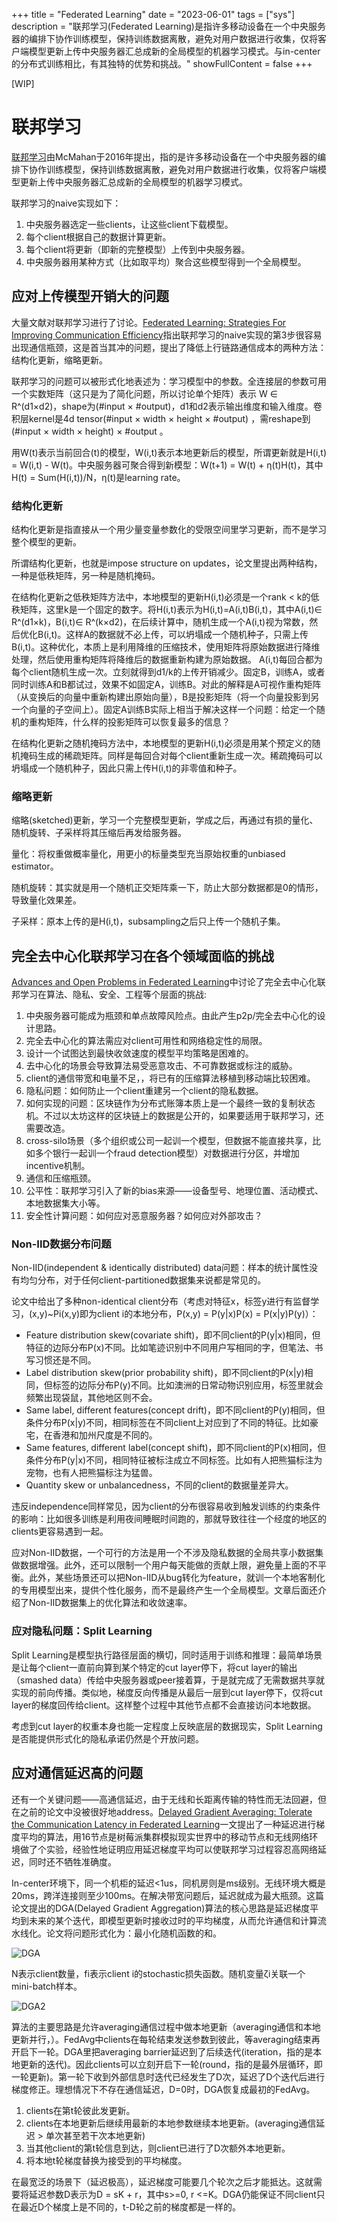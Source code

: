 +++
title = "Federated Learning"
date = "2023-06-01"
tags = ["sys"]
description = "联邦学习(Federated Learning)是指许多移动设备在一个中央服务器的编排下协作训练模型，保持训练数据离散，避免对用户数据进行收集，仅将客户端模型更新上传中央服务器汇总成新的全局模型的机器学习模式。与in-center的分布式训练相比，有其独特的优势和挑战。"
showFullContent = false
+++

[WIP]

# 联邦学习
[联邦学习](https://arxiv.org/pdf/1602.05629.pdf)由McMahan于2016年提出，指的是许多移动设备在一个中央服务器的编排下协作训练模型，保持训练数据离散，避免对用户数据进行收集，仅将客户端模型更新上传中央服务器汇总成新的全局模型的机器学习模式。

联邦学习的naive实现如下：
1. 中央服务器选定一些clients，让这些client下载模型。
2. 每个client根据自己的数据计算更新。
3. 每个client将更新（即新的完整模型）上传到中央服务器。
4. 中央服务器用某种方式（比如取平均）聚合这些模型得到一个全局模型。

## 应对上传模型开销大的问题
大量文献对联邦学习进行了讨论。[Federated Learning: Strategies For Improving Communication Efficiency](https://arxiv.org/pdf/1610.05492.pdf)指出联邦学习的naive实现的第3步很容易出现通信瓶颈，这是首当其冲的问题，提出了降低上行链路通信成本的两种方法：结构化更新，缩略更新。

联邦学习的问题可以被形式化地表述为：学习模型中的参数。全连接层的参数可用一个实数矩阵（这只是为了简化问题，所以讨论单个矩阵）表示 W ∈ R^(d1×d2)，shape为(#input × #output)，d1和d2表示输出维度和输入维度。卷积层kernel是4d tensor(#input × width × height × #output) ，需reshape到 (#input × width × height) × #output 。

用W(t)表示当前回合(t)的模型，W(i,t)表示本地更新后的模型，所谓更新就是H(i,t) = W(i,t) - W(t)。中央服务器可聚合得到新模型：W(t+1) = W(t) + η(t)H(t)，其中H(t) = Sum(H(i,t))/N，η(t)是learning rate。

### 结构化更新
结构化更新是指直接从一个用少量变量参数化的受限空间里学习更新，而不是学习整个模型的更新。

所谓结构化更新，也就是impose structure on updates，论文里提出两种结构，一种是低秩矩阵，另一种是随机掩码。

在结构化更新之低秩矩阵方法中，本地模型的更新H(i,t)必须是一个rank < k的低秩矩阵，这里k是一个固定的数字。将H(i,t)表示为H(i,t)=A(i,t)B(i,t)，其中A(i,t)∈ R^(d1×k)，B(i,t)∈ R^(k×d2)，在后续计算中，随机生成一个A(i,t)视为常数，然后优化B(i,t)。这样A的数据就不必上传，可以坍塌成一个随机种子，只需上传B(i,t)。这种优化，本质上是利用降维的压缩技术，使用矩阵将原始数据进行降维处理，然后使用重构矩阵将降维后的数据重新构建为原始数据。
A(i,t)每回合都为每个client随机生成一次。立刻就得到d1/k的上传开销减少。固定B，训练A，或者同时训练A和B都试过，效果不如固定A，训练B。对此的解释是A可视作重构矩阵（从变换后的向量中重新构建出原始向量），B是投影矩阵（将一个向量投影到另一个向量的子空间上）。固定A训练B实际上相当于解决这样一个问题：给定一个随机的重构矩阵，什么样的投影矩阵可以恢复最多的信息？

在结构化更新之随机掩码方法中，本地模型的更新H(i,t)必须是用某个预定义的随机掩码生成的稀疏矩阵。同样是每回合对每个client重新生成一次。稀疏掩码可以坍塌成一个随机种子，因此只需上传H(i,t)的非零值和种子。

### 缩略更新
缩略(sketched)更新，学习一个完整模型更新，学成之后，再通过有损的量化、随机旋转、子采样将其压缩后再发给服务器。

量化：将权重做概率量化，用更小的标量类型充当原始权重的unbiased estimator。

随机旋转：其实就是用一个随机正交矩阵乘一下，防止大部分数据都是0的情形，导致量化效果差。

子采样：原本上传的是H(i,t)，subsampling之后只上传一个随机子集。

## 完全去中心化联邦学习在各个领域面临的挑战
[Advances and Open Problems in Federated Learning](https://arxiv.org/pdf/1912.04977.pdf)中讨论了完全去中心化联邦学习在算法、隐私、安全、工程等个层面的挑战:
1. 中央服务器可能成为瓶颈和单点故障风险点。由此产生p2p/完全去中心化的设计思路。
2. 完全去中心化的算法需应对client可用性和网络稳定性的局限。
3. 设计一个试图达到最快收敛速度的模型平均策略是困难的。
4. 去中心化的场景会导致算法易受恶意攻击、不可靠数据或标注的威胁。
5. client的通信带宽和电量不足，，将已有的压缩算法移植到移动端比较困难。
6. 隐私问题：如何防止一个client重建另一个client的隐私数据。
7. 如何实现的问题：区块链作为分布式账簿本质上是一个最终一致的复制状态机。不过以太坊这样的区块链上的数据是公开的，如果要适用于联邦学习，还需要改造。
8. cross-silo场景（多个组织或公司一起训一个模型，但数据不能直接共享，比如多个银行一起训一个fraud detection模型）对数据进行分区，并增加incentive机制。
9. 通信和压缩瓶颈。
10. 公平性：联邦学习引入了新的bias来源——设备型号、地理位置、活动模式、本地数据集大小等。
11. 安全性计算问题：如何应对恶意服务器？如何应对外部攻击？

### Non-IID数据分布问题
Non-IID(independent & identically distributed) data问题：样本的统计属性没有均匀分布，对于任何client-partitioned数据集来说都是常见的。

论文中给出了多种non-identical client分布（考虑对特征x，标签y进行有监督学习，(x,y)~Pi(x,y)即为client i的本地分布，P(x,y) = P(y|x)P(x) = P(x|y)P(y)）：
- Feature distribution skew(covariate shift)，即不同client的P(y|x)相同，但特征的边际分布P(x)不同。比如笔迹识别中不同用户写相同的字，但笔法、书写习惯还是不同。
- Label distribution skew(prior probability shift)，即不同client的P(x|y)相同，但标签的边际分布P(y)不同。比如澳洲的日常动物识别应用，标签里就会频繁出现袋鼠，其他地区则不会。
- Same label, different features(concept drift)，即不同client的P(y)相同，但条件分布P(x|y)不同，相同标签在不同client上对应到了不同的特征。比如豪宅，在香港和加州尺度是不同的。
- Same features, different label(concept shift)，即不同client的P(x)相同，但条件分布P(y|x)不同，相同特征被标注成立不同标签。比如有人把熊猫标注为宠物，也有人把熊猫标注为猛兽。
- Quantity skew or unbalancedness，不同的client的数据量差异大。

违反independence同样常见，因为client的分布很容易收到触发训练的约束条件的影响：比如很多训练是利用夜间睡眠时间跑的，那就导致往往一个经度的地区的clients更容易遇到一起。

应对Non-IID数据，一个可行的方法是用一个不涉及隐私数据的全局共享小数据集做数据增强。此外，还可以限制一个用户每天能做的贡献上限，避免量上面的不平衡。此外，某些场景还可以把Non-IID从bug转化为feature，就训一个本地客制化的专用模型出来，提供个性化服务，而不是最终产生一个全局模型。文章后面还介绍了Non-IID数据集上的优化算法和收敛速率。

### 应对隐私问题：Split Learning
Split Learning是模型执行路径层面的横切，同时适用于训练和推理：最简单场景是让每个client一直前向算到某个特定的cut layer停下，将cut layer的输出（smashed data）传给中央服务器或peer接着算，于是就完成了无需数据共享就实现的前向传播。类似地，梯度反向传播是从最后一层到cut layer停下，仅将cut layer的梯度回传给client。这样整个过程中其他节点都不会直接访问本地数据。

考虑到cut layer的权重本身也能一定程度上反映底层的数据现实，Split Learning是否能提供形式化的隐私承诺仍然是个开放问题。

## 应对通信延迟高的问题
还有一个关键问题——高通信延迟，由于无线和长距离传输的特性而无法回避，但在之前的论文中没被很好地address。[Delayed Gradient Averaging: Tolerate the
Communication Latency in Federated Learning](https://dga.hanlab.ai/assets/neurips21_dga.pdf)一文提出了一种延迟进行梯度平均的算法，用16节点是树莓派集群模拟现实世界中的移动节点和无线网络环境做了个实验，经验性地证明应用延迟梯度平均可以使联邦学习过程容忍高网络延迟，同时还不牺牲准确度。

In-center环境下，同一个机柜的延迟<1us，同机房则是ms级别。无线环境大概是20ms，跨洋连接则至少100ms。在解决带宽问题后，延迟就成为最大瓶颈。这篇论文提出的DGA(Delayed Gradient Aggregation)算法的核心思路是延迟梯度平均到未来的某个迭代，即模型更新时接收过时的平均梯度，从而允许通信和计算流水线化。论文将问题形式化为：最小化随机函数的和。

![DGA](https://cmbbq.github.io/img/DGA.png)

N表示client数量，fi表示client i的stochastic损失函数。随机变量ζi关联一个mini-batch样本。


![DGA2](https://cmbbq.github.io/img/DGA2.png)

算法的主要思路是允许averaging通信过程中做本地更新（averaging通信和本地更新并行，）。FedAvg中clients在每轮结束发送参数到彼此，等averaging结束再开启下一轮。DGA里把averaging barrier延迟到了后续迭代(iteration，指的是本地更新的迭代)。因此clients可以立刻开启下一轮(round，指的是最外层循环，即一轮更新)。第一轮下收到外部信息时迭代已经发生了D次，延迟了D个迭代后进行梯度修正。理想情况下不存在通信延迟，D=0时，DGA恢复成最初的FedAvg。

1. clients在第t轮彼此发更新。
2. clients在本地更新后继续用最新的本地参数继续本地更新。(averaging通信延迟 > 单次甚至若干次本地更新)
3. 当其他client的第t轮信息到达，则client已进行了D次额外本地更新。
4. 将本地t轮梯度替换为接受到的平均梯度。

在最宽泛的场景下（延迟极高），延迟梯度可能要几个轮次之后才能抵达。这就需要将延迟参数D表示为D = sK + r，其中s>=0, r <=K。DGA仍能保证不同client只在最近D个梯度上是不同的，t-D轮之前的梯度都是一样的。

